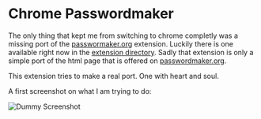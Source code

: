 # Chrome Passwordmaker

The only thing that kept me from switching to chrome completly was a missing port of the <a href="http://passwordmaker.org/">passwormaker.org</a>
extension. Luckily there is one available right now in the <a href="http://chrome.google.com/extensions/detail/doblembglfahhpiilfhajboogopikhcm">extension directory</a>.
Sadly that extension is only a simple port of the html page that is offered on <a href="http://passwordmaker.org/">passwordmaker.org</a>.

This extension tries to make a real port. One with heart and soul.

A first screenshot on what I am trying to do:

![Dummy Screenshot](http://img514.imageshack.us/img514/7662/bildschirmfoto20100327u.png)